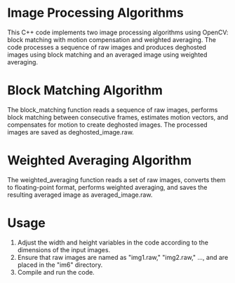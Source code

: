 # Image Processing Algorithms

  This C++ code implements two image processing algorithms using OpenCV: block matching with motion compensation and weighted averaging. The code processes a sequence of raw images and produces deghosted images using block matching and an averaged image using weighted averaging.

  # Block Matching Algorithm

  The block_matching function reads a sequence of raw images, performs block matching between consecutive frames, estimates motion vectors, and compensates for motion to create deghosted images. The processed images are saved as deghosted_image.raw.

# Weighted Averaging Algorithm

  The weighted_averaging function reads a set of raw images, converts them to floating-point format, performs weighted averaging, and saves the resulting averaged image as averaged_image.raw. 

# Usage

1. Adjust the width and height variables in the code according to the dimensions of the input images.
2. Ensure that raw images are named as "img1.raw," "img2.raw," ..., and are placed in the "im6" directory.
3. Compile and run the code.
